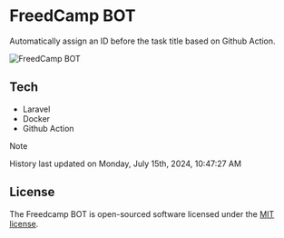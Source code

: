 # FreedCamp BOT

Automatically assign an ID before the task title based on Github Action.

![FreedCamp BOT](https://repository-images.githubusercontent.com/737932867/7d34798b-2680-471c-b089-a78a718d3d6a)

## Tech

- Laravel
- Docker
- Github Action

> [!NOTE]  
> History last updated on Monday, July 15th, 2024, 10:47:27 AM

## License

The Freedcamp BOT is open-sourced software licensed under the [MIT license](https://opensource.org/licenses/MIT).
